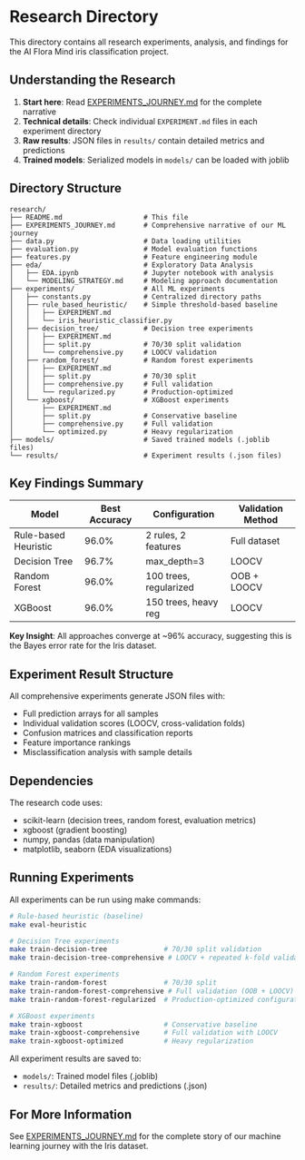 # Research Directory

This directory contains all research experiments, analysis, and findings for the AI Flora Mind iris classification project.

## Understanding the Research

1. **Start here**: Read [EXPERIMENTS_JOURNEY.md](./EXPERIMENTS_JOURNEY.md) for the complete narrative
2. **Technical details**: Check individual `EXPERIMENT.md` files in each experiment directory
3. **Raw results**: JSON files in `results/` contain detailed metrics and predictions
4. **Trained models**: Serialized models in `models/` can be loaded with joblib

## Directory Structure

```
research/
├── README.md                    # This file
├── EXPERIMENTS_JOURNEY.md       # Comprehensive narrative of our ML journey
├── data.py                      # Data loading utilities
├── evaluation.py                # Model evaluation functions
├── features.py                  # Feature engineering module
├── eda/                         # Exploratory Data Analysis
│   ├── EDA.ipynb                # Jupyter notebook with analysis
│   └── MODELING_STRATEGY.md     # Modeling approach documentation
├── experiments/                 # All ML experiments
│   ├── constants.py             # Centralized directory paths
│   ├── rule_based_heuristic/    # Simple threshold-based baseline
│   │   ├── EXPERIMENT.md
│   │   └── iris_heuristic_classifier.py
│   ├── decision_tree/           # Decision tree experiments
│   │   ├── EXPERIMENT.md
│   │   ├── split.py             # 70/30 split validation
│   │   └── comprehensive.py     # LOOCV validation
│   ├── random_forest/           # Random forest experiments
│   │   ├── EXPERIMENT.md
│   │   ├── split.py             # 70/30 split
│   │   ├── comprehensive.py     # Full validation
│   │   └── regularized.py       # Production-optimized
│   └── xgboost/                 # XGBoost experiments
│       ├── EXPERIMENT.md
│       ├── split.py             # Conservative baseline
│       ├── comprehensive.py     # Full validation
│       └── optimized.py         # Heavy regularization
├── models/                      # Saved trained models (.joblib files)
└── results/                     # Experiment results (.json files)
```

## Key Findings Summary

| Model | Best Accuracy | Configuration | Validation Method |
|-------|---------------|---------------|-------------------|
| Rule-based Heuristic | 96.0% | 2 rules, 2 features | Full dataset |
| Decision Tree | 96.7% | max_depth=3 | LOOCV |
| Random Forest | 96.0% | 100 trees, regularized | OOB + LOOCV |
| XGBoost | 96.0% | 150 trees, heavy reg | LOOCV |

**Key Insight**: All approaches converge at ~96% accuracy, suggesting this is the Bayes error rate for the Iris dataset.

## Experiment Result Structure

All comprehensive experiments generate JSON files with:
- Full prediction arrays for all samples
- Individual validation scores (LOOCV, cross-validation folds)
- Confusion matrices and classification reports
- Feature importance rankings
- Misclassification analysis with sample details

## Dependencies

The research code uses:
- scikit-learn (decision trees, random forest, evaluation metrics)
- xgboost (gradient boosting)
- numpy, pandas (data manipulation)
- matplotlib, seaborn (EDA visualizations)

## Running Experiments

All experiments can be run using make commands:

```bash
# Rule-based heuristic (baseline)
make eval-heuristic

# Decision Tree experiments
make train-decision-tree              # 70/30 split validation
make train-decision-tree-comprehensive # LOOCV + repeated k-fold validation

# Random Forest experiments  
make train-random-forest              # 70/30 split
make train-random-forest-comprehensive # Full validation (OOB + LOOCV)
make train-random-forest-regularized  # Production-optimized configuration

# XGBoost experiments
make train-xgboost                    # Conservative baseline
make train-xgboost-comprehensive      # Full validation with LOOCV
make train-xgboost-optimized          # Heavy regularization
```

All experiment results are saved to:
- `models/`: Trained model files (.joblib)
- `results/`: Detailed metrics and predictions (.json)

## For More Information

See [EXPERIMENTS_JOURNEY.md](./EXPERIMENTS_JOURNEY.md) for the complete story of our machine learning journey with the Iris dataset.